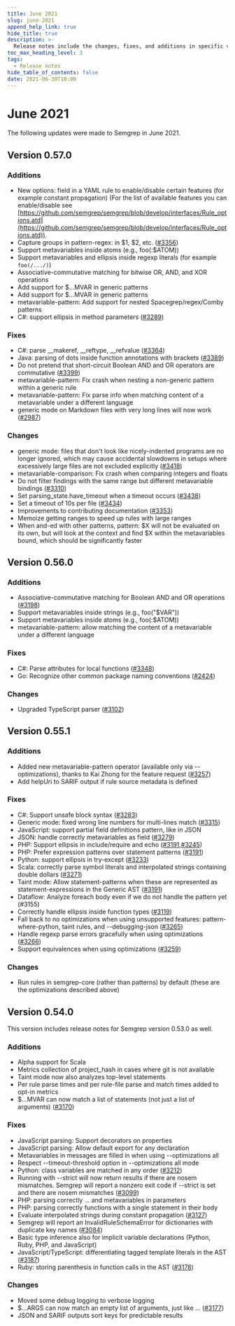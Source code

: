 ```yaml
---
title: June 2021
slug: june-2021
append_help_link: true
hide_title: true
description: >-
  Release notes include the changes, fixes, and additions in specific versions of Semgrep.
toc_max_heading_level: 3
tags: 
  - Release notes
hide_table_of_contents: false
date: 2021-06-30T10:00
---
```


# June 2021

The following updates were made to Semgrep in June 2021.

<!-- truncate -->

## Version 0.57.0

### Additions

- New options: field in a YAML rule to enable/disable certain features (for example constant propagation) (For the list of available features you can enable/disable see [https://github.com/semgrep/semgrep/blob/develop/interfaces/Rule_options.atd](https://github.com/semgrep/semgrep/blob/develop/interfaces/Rule_options.atd)).
- Capture groups in pattern-regex: in $1, $2, etc. ([#3356](https://github.com/semgrep/semgrep/issues/3356))
- Support metavariables inside atoms (e.g., foo(:$ATOM))
- Support metavariables and ellipsis inside regexp literals (for example `foo(/.../)`)
- Associative-commutative matching for bitwise OR, AND, and XOR operations
- Add support for $...MVAR in generic patterns
- Add support for $...MVAR in generic patterns
- metavariable-pattern: Add support for nested Spacegrep/regex/Comby patterns
- C#: support ellipsis in method parameters ([#3289](https://github.com/semgrep/semgrep/issues/3289))

### Fixes

- C#: parse __makeref, __reftype, __refvalue ([#3364](https://github.com/semgrep/semgrep/pull/3364))
- Java: parsing of dots inside function annotations with brackets ([#3389](https://github.com/semgrep/semgrep/pull/3389))
- Do not pretend that short-circuit Boolean AND and OR operators are commutative ([#3399](https://github.com/semgrep/semgrep/issues/3399))
- metavariable-pattern: Fix crash when nesting a non-generic pattern within a generic rule
- metavariable-pattern: Fix parse info when matching content of a metavariable under a different language
- generic mode on Markdown files with very long lines will now work ([#2987](https://github.com/semgrep/semgrep/issues/2987))

### Changes

- generic mode: files that don't look like nicely-indented programs are no longer ignored, which may cause accidental slowdowns in setups where excessively large files are not excluded explicitly ([#3418](https://github.com/semgrep/semgrep/pull/3418))
- metavariable-comparison: Fix crash when comparing integers and floats
- Do not filter findings with the same range but different metavariable bindings ([#3310](https://github.com/semgrep/semgrep/pull/3310))
- Set parsing_state.have_timeout when a timeout occurs ([#3438](https://github.com/semgrep/semgrep/pull/3438))
- Set a timeout of 10s per file ([#3434](https://github.com/semgrep/semgrep/pull/3434))
- Improvements to contributing documentation ([#3353](https://github.com/semgrep/semgrep/pull/3353))
- Memoize getting ranges to speed up rules with large ranges
- When and-ed with other patterns, pattern: $X will not be evaluated on its own, but will look at the context and find $X within the metavariables bound, which should be significantly faster

## Version 0.56.0

### Additions

- Associative-commutative matching for Boolean AND and OR operations ([#3198](https://github.com/semgrep/semgrep/issues/3198))
- Support metavariables inside strings (e.g., foo("$VAR"))
- Support metavariables inside atoms (e.g., foo(:$ATOM))
- metavariable-pattern: allow matching the content of a metavariable under a different language

### Fixes

- C#: Parse attributes for local functions ([#3348](https://github.com/semgrep/semgrep/issues/3348))
- Go: Recognize other common package naming conventions ([#2424](https://github.com/semgrep/semgrep/issues/2424))

### Changes

- Upgraded TypeScript parser ([#3102](https://github.com/semgrep/semgrep/issues/3102))

## Version 0.55.1

### Additions

- Added new metavariable-pattern operator (available only via --optimizations), thanks to Kai Zhong for the feature request ([#3257](https://github.com/semgrep/semgrep/issues/3257))
- Add helpUri to SARIF output if rule source metadata is defined

### Fixes

- C#: Support unsafe block syntax ([#3283](https://github.com/semgrep/semgrep/pull/3283))
- Generic mode: fixed wrong line numbers for multi-lines match ([#3315](https://github.com/semgrep/semgrep/issues/3315))
- JavaScript: support partial field definitions pattern, like in JSON
- JSON: handle correctly metavariables as field ([#3279](https://github.com/semgrep/semgrep/issues/3279))
- PHP: Support ellipsis in include/require and echo ([#3191](https://github.com/semgrep/semgrep/issues/3191),[#3245](https://github.com/semgrep/semgrep/issues/3245))
- PHP: Prefer expression patterns over statement patterns ([#3191](https://github.com/semgrep/semgrep/issues/3191))
- Python: support ellipsis in try-except ([#3233](https://github.com/semgrep/semgrep/pull/3233))
- Scala: correctly parse symbol literals and interpolated strings containing double dollars ([#3271](https://github.com/semgrep/semgrep/pull/3271))
- Taint mode: Allow statement-patterns when these are represented as statement-expressions in the Generic AST ([#3191](https://github.com/semgrep/semgrep/issues/3191))
- Dataflow: Analyze foreach body even if we do not handle the pattern yet (#3155)
- Correctly handle ellipsis inside function types ([#3119](https://github.com/semgrep/semgrep/issues/3119))
- Fall back to no optimizations when using unsupported features: pattern-where-python, taint rules, and --debugging-json ([#3265](https://github.com/semgrep/semgrep/pull/3265))
- Handle regexp parse errors gracefully when using optimizations ([#3266](https://github.com/semgrep/semgrep/pull/3266))
- Support equivalences when using optimizations ([#3259](https://github.com/semgrep/semgrep/pull/3259))

### Changes

- Run rules in semgrep-core (rather than patterns) by default (these are the optimizations described above)

## Version 0.54.0

This version includes release notes for Semgrep version 0.53.0 as well.

### Additions

- Alpha support for Scala
- Metrics collection of project_hash in cases where git is not available
- Taint mode now also analyzes top-level statements
- Per rule parse times and per rule-file parse and match times added to opt-in metrics
- $...MVAR can now match a list of statements (not just a list of arguments) ([#3170](https://github.com/semgrep/semgrep/issues/3170))

### Fixes

- JavaScript parsing: Support decorators on properties
- JavaScript parsing: Allow default export for any declaration
- Metavariables in messages are filled in when using --optimizations all
- Respect --timeout-threshold option in --optimizations all mode
- Python: class variables are matched in any order ([#3212](https://github.com/semgrep/semgrep/issues/3212))
- Running with --strict will now return results if there are nosem mismatches. Semgrep will report a nonzero exit code if --strict is set and there are nosem mismatches ([#3099](https://github.com/semgrep/semgrep/issues/3099))
- PHP: parsing correctly ... and metavariables in parameters
- PHP: parsing correctly functions with a single statement in their body
- Evaluate interpolated strings during constant propagation ([#3127](https://github.com/semgrep/semgrep/issues/3127))
- Semgrep will report an InvalidRuleSchemaError for dictionaries with duplicate key names ([#3084](https://github.com/semgrep/semgrep/issues/3084))
- Basic type inference also for implicit variable declarations (Python, Ruby, PHP, and JavaScript)
- JavaScript/TypeScript: differentiating tagged template literals in the AST ([#3187](https://github.com/semgrep/semgrep/issues/3187))
- Ruby: storing parenthesis in function calls in the AST ([#3178](https://github.com/semgrep/semgrep/issues/3178))

### Changes

- Moved some debug logging to verbose logging
- $...ARGS can now match an empty list of arguments, just like ... ([#3177](https://github.com/semgrep/semgrep/issues/3177))
- JSON and SARIF outputs sort keys for predictable results
